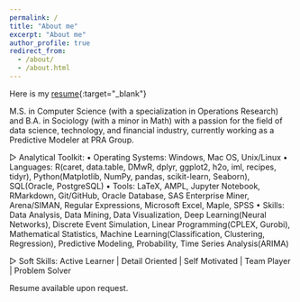 ```yaml
---
permalink: /
title: "About me"
excerpt: "About me"
author_profile: true
redirect_from: 
  - /about/
  - /about.html
---
```


Here is my [resume](./files/XinZhang_Resume.190703.pdf){:target="_blank"}

M.S. in Computer Science (with a specialization in Operations Research) and B.A. in Sociology (with a minor in Math) with a passion for the field of data science, technology, and financial industry, currently working as a Predictive Modeler at PRA Group.

▷ Analytical Toolkit:
• Operating Systems: Windows, Mac OS, Unix/Linux
• Languages: R(caret, data.table, DMwR, dplyr, ggplot2, h2o, iml, recipes, tidyr), Python(Matplotlib, NumPy, pandas, scikit-learn, Seaborn), SQL(Oracle, PostgreSQL)
• Tools: LaTeX, AMPL, Jupyter Notebook, RMarkdown, Git/GitHub, Oracle Database, SAS Enterprise Miner, Arena/SIMAN, Regular Expressions, Microsoft Excel, Maple, SPSS
• Skills: Data Analysis, Data Mining, Data Visualization, Deep Learning(Neural Networks), Discrete Event Simulation, Linear Programming(CPLEX, Gurobi), Mathematical Statistics, Machine Learning(Classification, Clustering, Regression), Predictive Modeling, Probability, Time Series Analysis(ARIMA)

▷ Soft Skills:
Active Learner | Detail Oriented | Self Motivated | Team Player | Problem Solver

Resume available upon request. 
